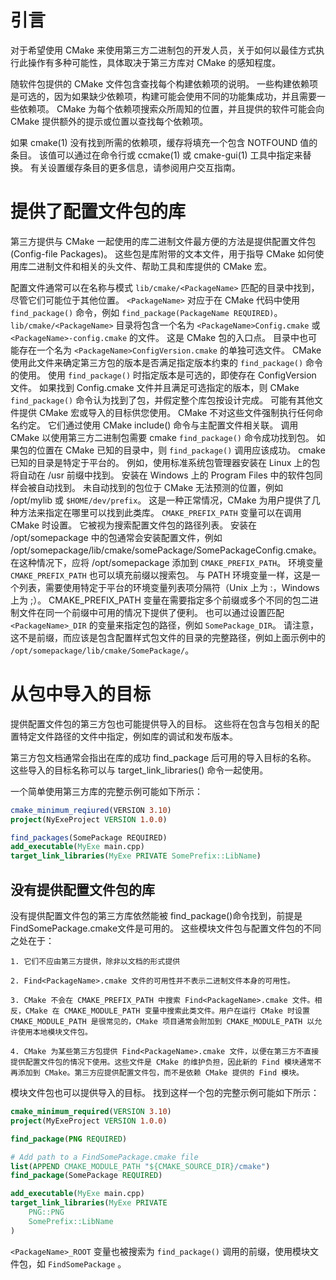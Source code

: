 <!--
 * @Author: jiyang Gui
 * @Date: 2022-03-16 15:24:37
 * @LastEditors: jiyang Gui
 * @LastEditTime: 2022-10-24 11:06:02
 * @Description: 
 * guijiyang@163.com
 * Copyright (c) 2022 by jiyang Gui/GuisGame, All Rights Reserved. 
-->
# 引言
对于希望使用 CMake 来使用第三方二进制包的开发人员，关于如何以最佳方式执行此操作有多种可能性，具体取决于第三方库对 CMake 的感知程度。

随软件包提供的 CMake 文件包含查找每个构建依赖项的说明。 一些构建依赖项是可选的，因为如果缺少依赖项，构建可能会使用不同的功能集成功，并且需要一些依赖项。 CMake 为每个依赖项搜索众所周知的位置，并且提供的软件可能会向 CMake 提供额外的提示或位置以查找每个依赖项。

如果 cmake(1) 没有找到所需的依赖项，缓存将填充一个包含 NOTFOUND 值的条目。 该值可以通过在命令行或 ccmake(1) 或 cmake-gui(1) 工具中指定来替换。 有关设置缓存条目的更多信息，请参阅用户交互指南。

# 提供了配置文件包的库
第三方提供与 CMake 一起使用的库二进制文件最方便的方法是提供配置文件包(Config-file Packages)。 这些包是库附带的文本文件，用于指导 CMake 如何使用库二进制文件和相关的头文件、帮助工具和库提供的 CMake 宏。

配置文件通常可以在名称与模式 `lib/cmake/<PackageName>` 匹配的目录中找到，尽管它们可能位于其他位置。 `<PackageName>` 对应于在 CMake 代码中使用 `find_package()` 命令，例如 `find_package(PackageName REQUIRED)`。
`lib/cmake/<PackageName>` 目录将包含一个名为 `<PackageName>Config.cmake` 或 `<PackageName>-config.cmake` 的文件。 这是 CMake 包的入口点。 目录中也可能存在一个名为 `<PackageName>ConfigVersion.cmake` 的单独可选文件。 CMake 使用此文件来确定第三方包的版本是否满足指定版本约束的 `find_package()` 命令的使用。 使用 `find_package()` 时指定版本是可选的，即使存在 ConfigVersion 文件。
如果找到 Config.cmake 文件并且满足可选指定的版本，则 CMake `find_package()` 命令认为找到了包，并假定整个库包按设计完成。
可能有其他文件提供 CMake 宏或导入的目标供您使用。 CMake 不对这些文件强制执行任何命名约定。 它们通过使用 CMake include() 命令与主配置文件相关联。
调用 CMake 以使用第三方二进制包需要 cmake `find_package()` 命令成功找到包。 如果包的位置在 CMake 已知的目录中，则 `find_package()` 调用应该成功。 cmake 已知的目录是特定于平台的。 例如，使用标准系统包管理器安装在 Linux 上的包将自动在 /usr 前缀中找到。 安装在 Windows 上的 Program Files 中的软件包同样会被自动找到。
未自动找到的包位于 CMake 无法预测的位置，例如 /opt/mylib 或 `$HOME/dev/prefix`。 这是一种正常情况，CMake 为用户提供了几种方法来指定在哪里可以找到此类库。
`CMAKE_PREFIX_PATH` 变量可以在调用 CMake 时设置。 它被视为搜索配置文件包的路径列表。 安装在 /opt/somepackage 中的包通常会安装配置文件，例如 /opt/somepackage/lib/cmake/somePackage/SomePackageConfig.cmake。 在这种情况下，应将 /opt/somepackage 添加到 `CMAKE_PREFIX_PATH`。
环境变量 `CMAKE_PREFIX_PATH` 也可以填充前缀以搜索包。 与 PATH 环境变量一样，这是一个列表，需要使用特定于平台的环境变量列表项分隔符（Unix 上为 :，Windows 上为 ;）。
CMAKE_PREFIX_PATH 变量在需要指定多个前缀或多个不同的包二进制文件在同一个前缀中可用的情况下提供了便利。 也可以通过设置匹配 `<PackageName>_DIR` 的变量来指定包的路径，例如 `SomePackage_DIR`。 请注意，这不是前缀，而应该是包含配置样式包文件的目录的完整路径，例如上面示例中的 `/opt/somepackage/lib/cmake/SomePackage/`。

# 从包中导入的目标

提供配置文件包的第三方包也可能提供导入的目标。 这些将在包含与包相关的配置特定文件路径的文件中指定，例如库的调试和发布版本。

第三方包文档通常会指出在库的成功 find_package 后可用的导入目标的名称。 这些导入的目标名称可以与 target_link_libraries() 命令一起使用。

一个简单使用第三方库的完整示例可能如下所示：

```cmake
cmake_minimum_reqiured(VERSION 3.10)
project(NyExeProject VERSION 1.0.0)

find_packages(SomePackage REQUIRED)
add_executable(MyExe main.cpp)
target_link_libraries(MyExe PRIVATE SomePrefix::LibName)
```

##  没有提供配置文件包的库
没有提供配置文件包的第三方库依然能被 find_package()命令找到，前提是 FindSomePackage.cmake文件是可用的。
这些模块文件包与配置文件包的不同之处在于：

    1. 它们不应由第三方提供，除非以文档的形式提供

    2. Find<PackageName>.cmake 文件的可用性并不表示二进制文件本身的可用性。

    3. CMake 不会在 CMAKE_PREFIX_PATH 中搜索 Find<PackageName>.cmake 文件。相反，CMake 在 CMAKE_MODULE_PATH 变量中搜索此类文件。用户在运行 CMake 时设置 CMAKE_MODULE_PATH 是很常见的，CMake 项目通常会附加到 CMAKE_MODULE_PATH 以允许使用本地模块文件包。

    4. CMake 为某些第三方包提供 Find<PackageName>.cmake 文件，以便在第三方不直接提供配置文件包的情况下使用。这些文件是 CMake 的维护负担，因此新的 Find 模块通常不再添加到 CMake。第三方应提供配置文件包，而不是依赖 CMake 提供的 Find 模块。

模块文件包也可以提供导入的目标。 找到这样一个包的完整示例可能如下所示：

```cmake
cmake_minimum_required(VERSION 3.10)
project(MyExeProject VERSION 1.0.0)

find_package(PNG REQUIRED)

# Add path to a FindSomePackage.cmake file
list(APPEND CMAKE_MODULE_PATH "${CMAKE_SOURCE_DIR}/cmake")
find_package(SomePackage REQUIRED)

add_executable(MyExe main.cpp)
target_link_libraries(MyExe PRIVATE
    PNG::PNG
    SomePrefix::LibName
)
```

`<PackageName>_ROOT` 变量也被搜索为 `find_package()` 调用的前缀，使用模块文件包，如 `FindSomePackage` 。